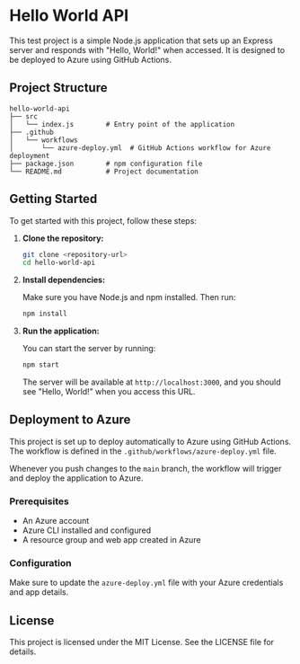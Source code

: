 # Hello World API

This test project is a simple Node.js application that sets up an Express server and responds with "Hello, World!" when accessed. It is designed to be deployed to Azure using GitHub Actions.

## Project Structure

```
hello-world-api
├── src
│   └── index.js        # Entry point of the application
├── .github
│   └── workflows
│       └── azure-deploy.yml  # GitHub Actions workflow for Azure deployment
├── package.json        # npm configuration file
└── README.md           # Project documentation
```

## Getting Started

To get started with this project, follow these steps:

1. **Clone the repository:**

   ```bash
   git clone <repository-url>
   cd hello-world-api
   ```

2. **Install dependencies:**

   Make sure you have Node.js and npm installed. Then run:

   ```bash
   npm install
   ```

3. **Run the application:**

   You can start the server by running:

   ```bash
   npm start
   ```

   The server will be available at `http://localhost:3000`, and you should see "Hello, World!" when you access this URL.

## Deployment to Azure

This project is set up to deploy automatically to Azure using GitHub Actions. The workflow is defined in the `.github/workflows/azure-deploy.yml` file. 

Whenever you push changes to the `main` branch, the workflow will trigger and deploy the application to Azure.

### Prerequisites

- An Azure account
- Azure CLI installed and configured
- A resource group and web app created in Azure

### Configuration

Make sure to update the `azure-deploy.yml` file with your Azure credentials and app details.

## License

This project is licensed under the MIT License. See the LICENSE file for details.